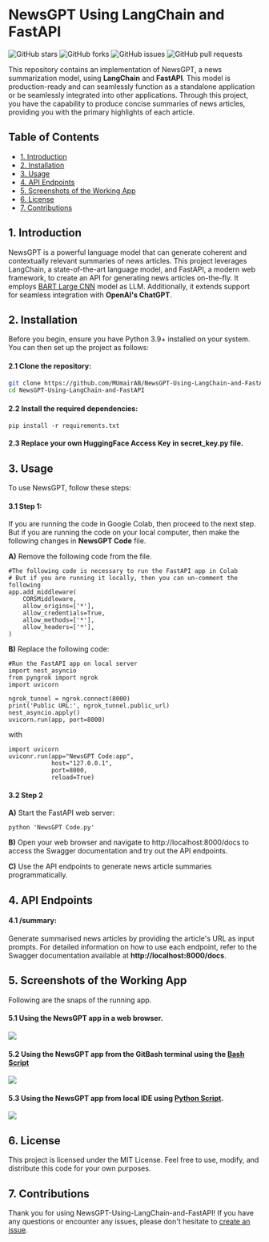 # NewsGPT Using LangChain and FastAPI

![GitHub stars](https://img.shields.io/github/stars/MUmairAB/NewsGPT-Using-LangChain-and-FastAPI?style=flat-square)
![GitHub forks](https://img.shields.io/github/forks/MUmairAB/NewsGPT-Using-LangChain-and-FastAPI?style=flat-square)
![GitHub issues](https://img.shields.io/github/issues/MUmairAB/NewsGPT-Using-LangChain-and-FastAPI?style=flat-square)
![GitHub pull requests](https://img.shields.io/github/issues-pr/MUmairAB/NewsGPT-Using-LangChain-and-FastAPI?style=flat-square)

This repository contains an implementation of NewsGPT, a news summarization model, using **LangChain** and **FastAPI**. This model is production-ready and can seamlessly function as a standalone application or be seamlessly integrated into other applications. Through this project, you have the capability to produce concise summaries of news articles, providing you with the primary highlights of each article.

## Table of Contents

- [1. Introduction](#introduction)
- [2. Installation](#installation)
- [3. Usage](#usage)
- [4. API Endpoints](#api-endpoints)
- [5. Screenshots of the Working App](#screenshots)
- [6. License](#license)
- [7. Contributions](#contributions)

## 1. Introduction <a name="introduction"></a>

NewsGPT is a powerful language model that can generate coherent and contextually relevant summaries of news articles. This project leverages LangChain, a state-of-the-art language model, and FastAPI, a modern web framework, to create an API for generating news articles on-the-fly. It employs [BART Large CNN](https://huggingface.co/facebook/bart-large-cnn) model as LLM. Additionally, it extends support for seamless integration with **OpenAI's ChatGPT**.

## 2. Installation <a name="installation"></a>

Before you begin, ensure you have Python 3.9+ installed on your system. You can then set up the project as follows:

#### 2.1 Clone the repository:

   ```bash
   git clone https://github.com/MUmairAB/NewsGPT-Using-LangChain-and-FastAPI.git
   cd NewsGPT-Using-LangChain-and-FastAPI
   ```

#### 2.2 Install the required dependencies:

   ```
   pip install -r requirements.txt
   ```

#### 2.3 Replace your own HuggingFace **Access Key** in **secret_key.py** file.

## 3. Usage <a name="usage"></a>
To use NewsGPT, follow these steps:

#### 3.1 Step 1:

If you are running the code in Google Colab, then proceed to the next step. But if you are running the code on your local computer, then make the following changes in **NewsGPT Code** file.

   **A)** Remove the following code from the file.
   ```
   #The following code is necessary to run the FastAPI app in Colab
   # But if you are running it locally, then you can un-comment the following
   app.add_middleware(
       CORSMiddleware,
       allow_origins=['*'],
       allow_credentials=True,
       allow_methods=['*'],
       allow_headers=['*'],
   )
   ```

   **B)** Replace the following code:

   ```
   #Run the FastAPI app on local server
   import nest_asyncio
   from pyngrok import ngrok
   import uvicorn

   ngrok_tunnel = ngrok.connect(8000)
   print('Public URL:', ngrok_tunnel.public_url)
   nest_asyncio.apply()
   uvicorn.run(app, port=8000)
   ```

   with

   ```
   import uvicorn
   uviconr.run(app="NewsGPT Code:app",
               host="127.0.0.1",
               port=8000,
               reload=True)
   ```

#### 3.2 Step 2

**A)** Start the FastAPI web server:

   ```
   python 'NewsGPT Code.py'
   ```

**B)** Open your web browser and navigate to http://localhost:8000/docs to access the Swagger documentation and try out the API endpoints.

**C)** Use the API endpoints to generate news article summaries programmatically.

## 4. API Endpoints <a name="api-endpoints"></a>

#### 4.1 /summary:
Generate summarised news articles by providing the article's URL as input prompts. For detailed information on how to use each endpoint, refer to the Swagger documentation available at **http://localhost:8000/docs**.

## 5. Screenshots of the Working App <a name="screenshots"></a>

Following are the snaps of the running app.

#### 5.1 Using the NewsGPT app in a web browser.

<img src="https://github.com/MUmairAB/NewsGPT-Using-LangChain-and-FastAPI/blob/main/Images%20of%20the%20Working%20APP/Using%20the%20custom%20function%20of%20FastAPI.png?raw=true" >

#### 5.2 Using the NewsGPT app from the GitBash terminal using the [Bash Script](https://github.com/MUmairAB/NewsGPT-Using-LangChain-and-FastAPI/blob/main/bash_code.sh)

<img src="https://github.com/MUmairAB/NewsGPT-Using-LangChain-and-FastAPI/blob/main/Images%20of%20the%20Working%20APP/Accessing%20the%20NewsGPT's%20FastAPI%20from%20GitBash.png?raw=true" >

#### 5.3 Using the NewsGPT app from local IDE using [Python Script](https://github.com/MUmairAB/NewsGPT-Using-LangChain-and-FastAPI/blob/main/Use%20NewsGPT%20from%20IDE.py).

<img src="https://github.com/MUmairAB/NewsGPT-Using-LangChain-and-FastAPI/blob/main/Images%20of%20the%20Working%20APP/Using%20NewsGPT%20API%20from%20local%20IDE.png?raw=true" >
 

## 6. License <a name="license"></a>
This project is licensed under the MIT License. Feel free to use, modify, and distribute this code for your own purposes.

## 7. Contributions <a name="contributions"></a>

Thank you for using NewsGPT-Using-LangChain-and-FastAPI! If you have any questions or encounter any issues, please don't hesitate to [create an issue](https://github.com/MUmairAB/NewsGPT-Using-LangChain-and-FastAPI/issues).
